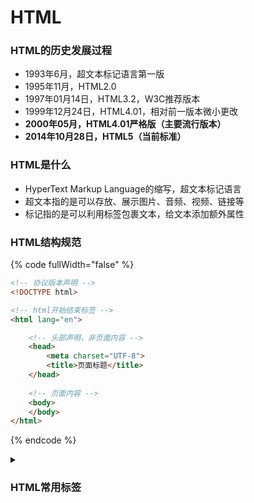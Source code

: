 # HTML

### HTML的历史发展过程

* 1993年6月，超文本标记语言第一版
* 1995年11月，HTML2.0
* 1997年01月14日，HTML3.2，W3C推荐版本
* 1999年12月24日，HTML4.01，相对前一版本微小更改
* **2000年05月，HTML4.01严格版（主要流行版本）**
* **2014年10月28日，HTML5（当前标准）**

### HTML是什么

* HyperText Markup Language的缩写，超文本标记语言
* 超文本指的是可以存放、展示图片、音频、视频、链接等
* 标记指的是可以利用标签包裹文本，给文本添加额外属性

### HTML结构规范

{% code fullWidth="false" %}
```html
<!-- 协议版本声明 -->
<!DOCTYPE html>

<!-- html开始结束标签 -->
<html lang="en">

    <!-- 头部声明，非页面内容 -->
    <head>
        <meta charset="UTF-8">
        <title>页面标题</title>
    </head>
    
    <!-- 页面内容 -->
    <body>
    </body>
</html>
```
{% endcode %}

<details>

<summary></summary>



</details>



### HTML常用标签























































